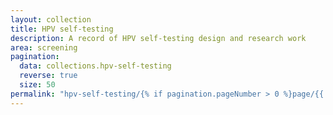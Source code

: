 ```yaml
---
layout: collection
title: HPV self-testing
description: A record of HPV self-testing design and research work
area: screening
pagination:
  data: collections.hpv-self-testing
  reverse: true
  size: 50
permalink: "hpv-self-testing/{% if pagination.pageNumber > 0 %}page/{{ pagination.pageNumber + 1 }}{% endif %}/"
---
```

